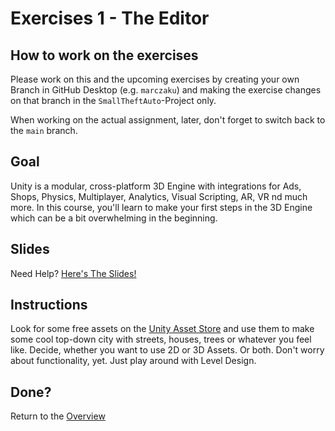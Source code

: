 # Exercises 1 - The Editor

## How to work on the exercises
Please work on this and the upcoming exercises by creating your own Branch in GitHub Desktop (e.g. `marczaku`) and making the exercise changes on that branch in the `SmallTheftAuto`-Project only.

When working on the actual assignment, later, don't forget to switch back to the `main` branch.

## Goal
Unity is a modular, cross-platform 3D Engine with integrations for Ads, Shops, Physics, Multiplayer, Analytics, Visual Scripting, AR, VR nd much more. In this course, you'll learn to make your first steps in the 3D Engine which can be a bit overwhelming in the beginning.

## Slides
Need Help? [Here's The Slides!](slides/README.md)

## Instructions
Look for some free assets on the [Unity Asset Store](https://assetstore.unity.com/) and use them to make some cool top-down city with streets, houses, trees or whatever you feel like. Decide, whether you want to use 2D or 3D Assets. Or both. Don't worry about functionality, yet. Just play around with Level Design.

## Done?
Return to the [Overview](../../../#2-scripting)
